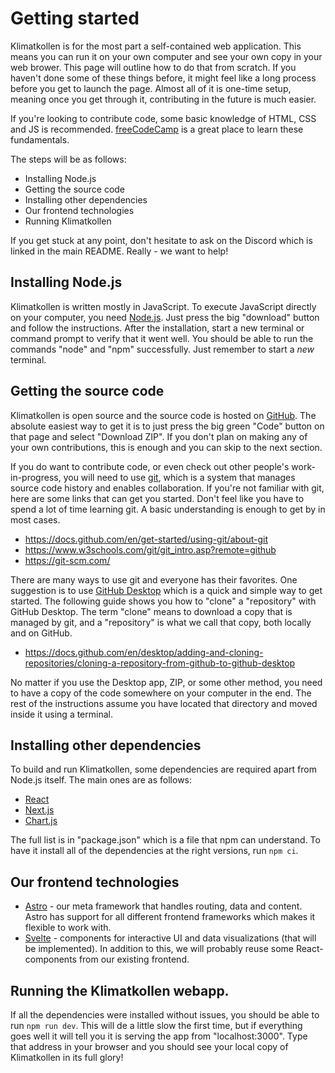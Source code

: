 # Getting started

Klimatkollen is for the most part a self-contained web application. This means you can run it on your own computer and see your own copy in your web brower. This page will outline how to do that from scratch. If you haven't done some of these things before, it might feel like a long process before you get to launch the page. Almost all of it is one-time setup, meaning once you get through it, contributing in the future is much easier.

If you're looking to contribute code, some basic knowledge of HTML, CSS and JS is recommended. [freeCodeCamp](https://www.freecodecamp.org/) is a great place to learn these fundamentals.

The steps will be as follows:

 * Installing Node.js
 * Getting the source code
 * Installing other dependencies
 * Our frontend technologies
 * Running Klimatkollen

If you get stuck at any point, don't hesitate to ask on the Discord which is linked in the main README. Really - we want to help!

## Installing Node.js

Klimatkollen is written mostly in JavaScript. To execute JavaScript directly on your computer, you need [Node.js](https://nodejs.org/en). Just press the big "download" button and follow the instructions. After the installation, start a new terminal or command prompt to verify that it went well. You should be able to run the commands "node" and "npm" successfully. Just remember to start a *new* terminal.

## Getting the source code

Klimatkollen is open source and the source code is hosted on [GitHub](https://github.com/Klimatbyran/klimatkollen). The absolute easiest way to get it is to just press the big green "Code" button on that page and select "Download ZIP". If you don't plan on making any of your own contributions, this is enough and you can skip to the next section.

If you do want to contribute code, or even check out other people's work-in-progress, you will need to use [git](https://git-scm.com/), which is a system that manages source code history and enables collaboration. If you're not familiar with git, here are some links that can get you started. Don't feel like you have to spend a lot of time learning git. A basic understanding is enough to get by in most cases.

 * https://docs.github.com/en/get-started/using-git/about-git
 * https://www.w3schools.com/git/git_intro.asp?remote=github
 * https://git-scm.com/

There are many ways to use git and everyone has their favorites. One suggestion is to use [GitHub Desktop](https://docs.github.com/en/desktop) which is a quick and simple way to get started. The following guide shows you how to "clone" a "repository" with GitHub Desktop. The term "clone" means to download a copy that is managed by git, and a "repository" is what we call that copy, both locally and on GitHub.

 * https://docs.github.com/en/desktop/adding-and-cloning-repositories/cloning-a-repository-from-github-to-github-desktop

No matter if you use the Desktop app, ZIP, or some other method, you need to have a copy of the code somewhere on your computer in the end. The rest of the instructions assume you have located that directory and moved inside it using a terminal. 

## Installing other dependencies

To build and run Klimatkollen, some dependencies are required apart from Node.js itself. The main ones are as follows: 

 * [React](https://react.dev/)
 * [Next.js](https://nextjs.org/)
 * [Chart.js](https://www.chartjs.org/)

The full list is in "package.json" which is a file that npm can understand. To have it install all of the dependencies at the right versions, run `npm ci`.

## Our frontend technologies

* [Astro](https://docs.astro.build/en/tutorial/0-introduction/) - our meta framework that handles routing, data and content. Astro has support for all different frontend frameworks which makes it flexible to work with.
* [Svelte](https://learn.svelte.dev/tutorial/welcome-to-svelte) - components for interactive UI and data visualizations (that will be implemented). In addition to this, we will probably reuse some React-components from our existing frontend.

## Running the Klimatkollen webapp. 

If all the dependencies were installed without issues, you should be able to run `npm run dev`. This will de a little slow the first time, but if everything goes well it will tell you it is serving the app from "localhost:3000". Type that address in your browser and you should see your local copy of Klimatkollen in its full glory!